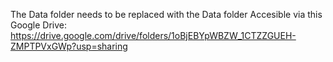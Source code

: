 The Data folder needs to be replaced with the Data folder Accesible via this Google Drive:
https://drive.google.com/drive/folders/1oBjEBYpWBZW_1CTZZGUEH-ZMPTPVxGWp?usp=sharing
